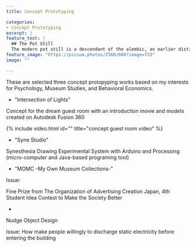 ```yaml
---
title: Concept Prototyping 

categories:
- Concept Prototyping
excerpt: |
feature_text: |
  ## The Pot Still
  The modern pot still is a descendant of the alembic, an earlier distillation device
feature_image: "https://picsum.photos/2560/600?image=733"
image: ""

---
```


These are selected three concept protopyping works based on my interests for Psychology, Museum Studies, and Behavioral Economics. 

* "Intersection of Lights"

Concept for the dream guest room with an introduction movie and models created on Autodesk Fusion 360

{% include video.html id="" title="concept guest room video" %}

* "Syne Studio"

Synesthesia Drawing Experimental System with Arduino and Processing (micro-computer and Java-based programing tool)

* "MOMC -My Own Museum Collections-"

Issue:

Fine Prize from The Organization of Advertising Creation Japan, 4th Student Idea Contest to Make the Society Better

* 

Nudge Object Design

Issue: How make people willingly to discharge static electricity before entering the building

